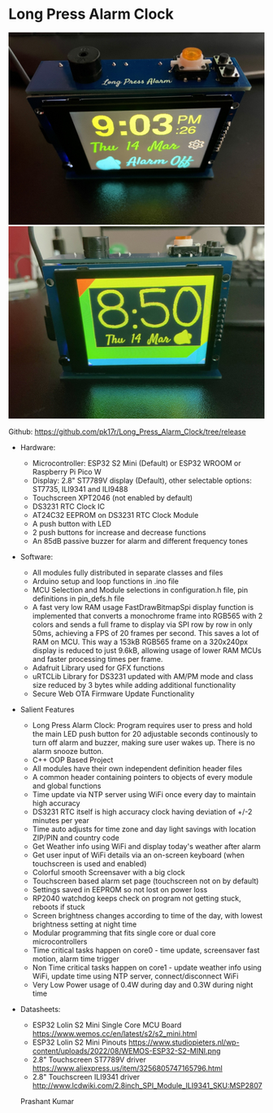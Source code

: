 # Long Press Alarm Clock

![Alt text](resources/image_main.JPG?raw=true "Main Page")
![Alt text](resources/image_screensaver.JPG?raw=true "Screensaver Page")

Github: https://github.com/pk17r/Long_Press_Alarm_Clock/tree/release


- Hardware:
  - Microcontroller: ESP32 S2 Mini (Default) or ESP32 WROOM or Raspberry Pi Pico W
  - Display: 2.8" ST7789V display (Default), other selectable options: ST7735, ILI9341 and ILI9488
  - Touchscreen XPT2046 (not enabled by default)
  - DS3231 RTC Clock IC
  - AT24C32 EEPROM on DS3231 RTC Clock Module
  - A push button with LED
  - 2 push buttons for increase and decrease functions
  - An 85dB passive buzzer for alarm and different frequency tones


- Software:
  - All modules fully distributed in separate classes and files
  - Arduino setup and loop functions in .ino file
  - MCU Selection and Module selections in configuration.h file, pin definitions in pin_defs.h file
  - A fast very low RAM usage FastDrawBitmapSpi display function is implemented that converts a monochrome frame into RGB565 with 2 colors and sends a full frame to display via SPI row by row in only 50ms, achieving a FPS of 20 frames per second. This saves a lot of RAM on MCU. This way a 153kB RGB565 frame on a 320x240px display is reduced to just 9.6kB, allowing usage of lower RAM MCUs and faster processing times per frame.
  - Adafruit Library used for GFX functions
  - uRTCLib Library for DS3231 updated with AM/PM mode and class size reduced by 3 bytes while adding additional functionality
  - Secure Web OTA Firmware Update Functionality


- Salient Features
  - Long Press Alarm Clock: Program requires user to press and hold the main LED push button for 20 adjustable seconds continously to turn off alarm and buzzer, making sure user wakes up. There is no alarm snooze button.
  - C++ OOP Based Project
  - All modules have their own independent definition header files
  - A common header containing pointers to objects of every module and global functions
  - Time update via NTP server using WiFi once every day to maintain high accuracy
  - DS3231 RTC itself is high accuracy clock having deviation of +/-2 minutes per year
  - Time auto adjusts for time zone and day light savings with location ZIP/PIN and country code
  - Get Weather info using WiFi and display today's weather after alarm
  - Get user input of WiFi details via an on-screen keyboard (when touchscreen is used and enabled)
  - Colorful smooth Screensaver with a big clock
  - Touchscreen based alarm set page (touchscreen not on by default)
  - Settings saved in EEPROM so not lost on power loss
  - RP2040 watchdog keeps check on program not getting stuck, reboots if stuck
  - Screen brightness changes according to time of the day, with lowest brightness setting at night time
  - Modular programming that fits single core or dual core microcontrollers
  - Time critical tasks happen on core0 - time update, screensaver fast motion, alarm time trigger
  - Non Time critical tasks happen on core1 - update weather info using WiFi, update time using NTP server, connect/disconnect WiFi
  - Very Low Power usage of 0.4W during day and 0.3W during night time


- Datasheets:
  - ESP32 Lolin S2 Mini Single Core MCU Board https://www.wemos.cc/en/latest/s2/s2_mini.html
  - ESP32 Lolin S2 Mini Pinouts https://www.studiopieters.nl/wp-content/uploads/2022/08/WEMOS-ESP32-S2-MINI.png
  - 2.8" Touchscreen ST7789V driver https://www.aliexpress.us/item/3256805747165796.html
  - 2.8" Touchscreen ILI9341 driver http://www.lcdwiki.com/2.8inch_SPI_Module_ILI9341_SKU:MSP2807


  Prashant Kumar